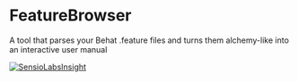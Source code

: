 # FeatureBrowser
A tool that parses your Behat .feature files and turns them alchemy-like into an interactive user manual

[![SensioLabsInsight](https://insight.sensiolabs.com/projects/e3c45aee-65d9-4750-9a89-5916bc801cf8/big.png)](https://insight.sensiolabs.com/projects/e3c45aee-65d9-4750-9a89-5916bc801cf8)
